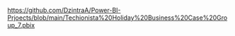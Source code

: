 https://github.com/DzintraA/Power-BI-Prjoects/blob/main/Techionista%20Holiday%20Business%20Case%20Group_7.pbix


